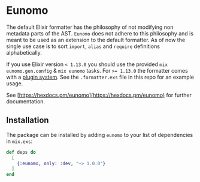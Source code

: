 # Eunomo

The default Elixir formatter has the philosophy of not modifying non metadata parts of the AST.
`Eunomo` does not adhere to this philosophy and is meant to be used as an extension to the default
formatter. As of now the single use case is to sort `import`, `alias` and `require` definitions
alphabetically.

If you use Elixir version `< 1.13.0` you should use the provided `mix eunomo.gen.config`
& `mix eunomo` tasks. For `>= 1.13.0` the formatter comes with a [plugin
system](https://hexdocs.pm/mix/1.13.0/Mix.Tasks.Format.html#module-plugins). See the
`.formatter.exs` file in this repo for an example usage.

See [https://hexdocs.pm/eunomo](https://hexdocs.pm/eunomo) for further documentation.

## Installation

The package can be installed by adding `eunomo` to your list of dependencies in `mix.exs`:

```elixir
def deps do
  [
    {:eunomo, only: :dev, "~> 1.0.0"}
  ]
end
```
